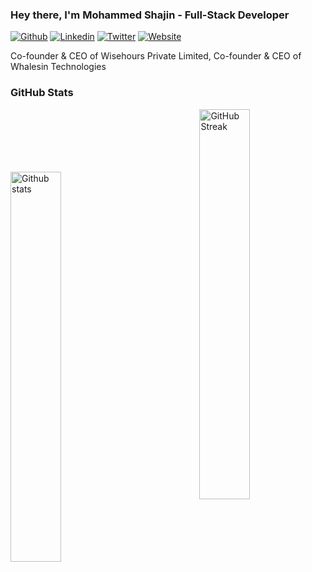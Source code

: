 ### Hey there, I'm Mohammed Shajin - Full-Stack Developer

[![Github](https://img.shields.io/github/followers/mohammedshajin?label=mohammedshajin&style=social)](https://github.com/mohammedshajin)
[![Linkedin](https://img.shields.io/badge/-mohammedshajin-blue?style=flat&logo=Linkedin&logoColor=white&link=https://www.linkedin.com/in/mohammed-shajin/)](https://www.linkedin.com/in/mohammed-shajin/)
[![Twitter](https://img.shields.io/twitter/url?label=mohammedshajinp&style=social&url=https%3A%2F%2Ftwitter.com%2Fmohammedshajinp)](https://twitter.com/mohammedshajinp)
[![Website](https://img.shields.io/badge/-mohammedshajin.com-EF4056?style=flat&logo=Google-Chrome&logoColor=white)](https://mohammedshajin.com)

Co-founder & CEO of Wisehours Private Limited, Co-founder & CEO of Whalesin Technologies
### GitHub Stats

<p>
<a href="https://github-readme-stats.vercel.app/api?username=mohammedshajin&show_icons=true&locale=en&count_private=true&hide_rank=false&custom_title=My%20GitHub%20Stats&disable_animations=true&theme=dracula&show_icons=true&hide_border=true">
<img style="margin-top:100px" width="40%" align="left" alt="Github stats" src="https://github-readme-stats.vercel.app/api?username=mohammedshajin&show_icons=true&locale=en&count_private=true&hide_rank=false&custom_title=My%20GitHub%20Stats&disable_animations=true&theme=dracula&show_icons=true&hide_border=true" />
</a>  
<a href="https://github-readme-streak-stats.herokuapp.com/?user=mohammedshajin&theme=dracula&show_icons=true&hide_border=true">
<img width="40%" align="right" alt="GitHub Streak" src="https://github-readme-streak-stats.herokuapp.com/?user=mohammedshajin&theme=dracula&show_icons=true&hide_border=true" />
</a><br />
   <br />
